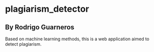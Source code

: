 # plagiarism_detector

## By Rodrigo Guarneros

Based on machine learning methods, this is a web application aimed to detect plagiarism.
